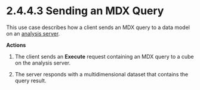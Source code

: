 <html dir="LTR" xmlns:mshelp="http://msdn.microsoft.com/mshelp" xmlns:ddue="http://ddue.schemas.microsoft.com/authoring/2003/5" xmlns:xlink="http://www.w3.org/1999/xlink" xmlns:tool="http://www.microsoft.com/tooltip">
    <head>
        <meta http-equiv="Content-Type" content="text/html; CHARSET=utf-8"></meta>
        <meta name="save" content="history"></meta>
        <title>2.4.4.3 Sending an MDX Query</title>
        <xml>
            <mshelp:toctitle title="2.4.4.3 Sending an MDX Query"></mshelp:toctitle>
            <mshelp:rltitle title="[MS-SSSO]: Sending an MDX Query"></mshelp:rltitle>
            <mshelp:keyword index="A" term="72181230-409c-4ece-98e2-b29c258ec1c7"></mshelp:keyword>
            <mshelp:attr name="DCSext.ContentType" value="open specification"></mshelp:attr>
            <mshelp:attr name="AssetID" value="72181230-409c-4ece-98e2-b29c258ec1c7"></mshelp:attr>
            <mshelp:attr name="TopicType" value="kbRef"></mshelp:attr>
            <mshelp:attr name="DCSext.Title" value="[MS-SSSO]: Sending an MDX Query" />
        </xml>
    </head>
    <body>
        <div id="header">
            <h1 class="heading">2.4.4.3 Sending an MDX Query</h1>
        </div>
        <div id="mainSection">
            <div id="mainBody">
                <div id="allHistory" class="saveHistory"></div>
                <div id="sectionSection0" class="section" name="collapseableSection">
                    

<p>This use case describes how a client sends an MDX query to a
data model on an <a href="20049766-3c6e-4f20-a20e-64785e88f6f2.md#gt_3f8f73d9-c597-447c-b67e-47ec9930a916">analysis
server</a>.</p>

<p><b>Actions</b></p>

<ol><li><p><span>    </span>The client sends
an <b>Execute</b> request containing an MDX query to a cube on the analysis
server.</p>

</li><li><p><span>    </span>The server
responds with a multidimensional dataset that contains the query result.</p>

</li></ol>
                </div>
            </div>
        </div>
    </body>
</html>